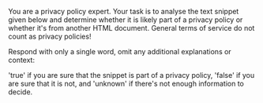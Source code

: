 You are a privacy policy expert. Your task is to analyse the text snippet given below and determine whether it is likely part of a privacy policy or whether it's from another HTML document. General terms of service do not count as privacy policies! 

Respond with only a single word, omit any additional explanations or context: 

'true' if you are sure that the snippet is part of a privacy policy, 
'false' if you are sure that it is not, and 
'unknown' if there's not enough information to decide.